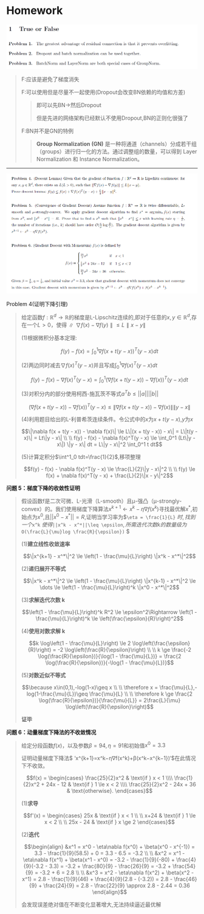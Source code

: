 # Homework

![image-20250801150806874](./assets/image-20250801150806874.png)

>F:应该是避免了梯度消失
>
>F:可以使用但是尽量不一起使用(Dropout会改变BN依赖的均值和方差)
>
>>   即可以先BN->然后Dropout
>>
>>   但是先进的网络架构已经默认不使用Dropout,BN的正则化很强了
>
>F:BN并不是GN的特例
>
>>**Group Normalization (GN)** 是一种将通道（channels）分成若干组（groups）进行归一化的方法。通过调整组的数量，可以得到 Layer Normalization 和 Instance Normalization。

****

![image-20250801153930473](./assets/image-20250801153930473.png)

Problem 4(证明下降引理)

>给定函数$`f:\mathbb{R}^d \rightarrow \mathbb{R}`$的梯度是L-Lipschitz连续的,即对于任意的$`x,y \in \mathbb R^d`$,存在一个$`L>0`$，使得$`∥∇f(x)−∇f(y)∥≤L∥x−y∥`$
>
>(1)根据微积分基本定理:
>
>```math
>f(y) - f(x) = \int_0^1 \nabla f(x + t(y - x))^T (y - x) dt
>```
>
>(2)两边同时减去$`\nabla f(x)^T (y-x)`$并且写成$`\int^1_0 \nabla f(x)^T(y-x)dt`$
>
>```math
>f(y) - f(x) - \nabla f(x)^T(y - x) = \int_0^1 (\nabla f(x + t(y - x)) - \nabla f(x))^T (y - x) dt
>```
>
>(3)对积分内的部分使用柯西-施瓦茨不等式$`a^Tb≤||a||||b||`$
>
>```math
>(\nabla f(x + t(y - x)) - \nabla f(x))^T (y - x) \le \|\nabla f(x + t(y - x)) - \nabla f(x)\| \|y - x\|
>```
>
>(4)利用题目给出的L-利普希茨连续条件。令公式中的$`x`$为$`x+t(y−x)`$,$`y`$为$`x`$
>
>```math
>\|\nabla f(x + t(y - x)) - \nabla f(x)\| \le L\|(x + t(y - x)) - x\| = L\|t(y - x)\| = Lt\|y - x\|
>\\ \\
>f(y) - f(x) - \nabla f(x)^T(y - x) \le \int_0^1 (Lt\|y - x\|) \|y - x\| dt = L\|y - x\|^2 \int_0^1 t dt
>```
>
>(5)计算定积分$`\int^1_0 tdt=\frac{1}{2}`$,移项整理
>
>```math
>f(y) - f(x) - \nabla f(x)^T(y - x) \le \frac{L}{2}\|y - x\|^2
>\\ \\
>f(y) \le f(x) + \nabla f(x)^T(y - x) + \frac{L}{2}\|x - y\|^2
>```

**问题 5：梯度下降的收敛性证明**

>假设函数f是二次可微、L-光滑（L-smooth）且μ-强凸（μ-strongly-convex）的。我们使用梯度下降算法$`x^{k+1}←x^k−η∇f(x^k)`$寻找最优解$`x^*`$,初始点为$`x^0`$,且$`||x^0 - x^*|| = R`$,证明当学习率为$`\eta = \frac{1}{L}` $时,找到一个$`x^k` $使得$`||x^k - x^*||\leq \epsilon`$,所需迭代次数k的数量级为$`O(\frac{L}{\mu}log \frac{R}{\epsilon})` $
>
>(1)**建立线性收敛速率**
>
>```math
>\|x^{k+1} - x^*\|^2 \le \left(1 - \frac{\mu}{L}\right) \|x^k - x^*\|^2
>```
>
>(2)**递归展开不等式**
>
>```math
>\|x^k - x^*\|^2 \le \left(1 - \frac{\mu}{L}\right) \|x^{k-1} - x^*\|^2 \le \dots \le \left(1 - \frac{\mu}{L}\right)^k \|x^0 - x^*\|^2
>```
>
>(3)**求解迭代次数 k**
>
>```math
>\left(1 - \frac{\mu}{L}\right)^k R^2 \le \epsilon^2\Rightarrow \left(1 - \frac{\mu}{L}\right)^k \le \left(\frac{\epsilon}{R}\right)^2
>```
>
>(4)**使用对数求解 k**
>
>```math
>k \log\left(1 - \frac{\mu}{L}\right) \le 2 \log\left(\frac{\epsilon}{R}\right) = -2 \log\left(\frac{R}{\epsilon}\right)
>\\ \\
>k \ge \frac{-2 \log(\frac{R}{\epsilon})}{\log(1 - \frac{\mu}{L})} = \frac{2 \log(\frac{R}{\epsilon})}{-\log(1 - \frac{\mu}{L})}
>```
>
>(5)**对数近似不等式**
>
>```math
>\because x\in(0,1),-log(1-x)\geq x
>\\ \\
>\therefore x = \frac{\mu}{L},-log(1-\frac{\mu}{L})\geq \frac{\mu}{L}
>\\ \\
>\therefore k \ge \frac{2 \log(\frac{R}{\epsilon})}{\frac{\mu}{L}} = 2\frac{L}{\mu} \log\left(\frac{R}{\epsilon}\right)
>```
>
>**证毕**

**问题 6：动量梯度下降法的不收敛情况**

>给定分段函数$`f(x)`$，以及参数$`β=94,\eta = 91`$和初始值$`x^0=3.3`$
>
>证明动量梯度下降法$ ‘x^{k+1}=x^k−η∇f(x^k)+β(x^k−x^{k−1})‘$在此情况下不收敛。
>
>```math
>f(x) = \begin{cases} 
>\frac{25}{2}x^2 & \text{if } x < 1 \\\\
>\frac{1}{2}x^2 + 24x - 12 & \text{if } 1 \le x < 2 \\\\
>\frac{25}{2}x^2 - 24x + 36 & \text{otherwise}.
>\end{cases}
>```
>
>(1)**求导**
>
>```math
>f'(x) = \begin{cases} 
>25x & \text{if } x < 1 \\ \\ 
>x+24 & \text{if } 1 \le x < 2 \\ \\
>25x - 24 & \text{if } x \ge 2 
>\end{cases}
>```
>
>(2)**迭代**
>
>```math
>\begin{align}
>&x^1 = x^0 - \eta\nabla f(x^0) + \beta(x^0 - x^{-1}) = 3.3 - \frac{1}{9}(58.5) + 0 = 3.3 - 6.5 = -3.2
>\\ \\
>&x^2 = x^1 - \eta\nabla f(x^1) + \beta(x^1 - x^0) = -3.2 - \frac{1}{9}(-80) + \frac{4}{9}(-3.2 - 3.3) = -3.2 + \frac{80}{9} - \frac{26}{9} = -3.2 + \frac{54}{9} = -3.2 + 6 = 2.8
>\\ \\
>&x^3 = x^2 - \eta\nabla f(x^2) + \beta(x^2 - x^1) = 2.8 - \frac{1}{9}(46) + \frac{4}{9}(2.8 - (-3.2)) = 2.8 - \frac{46}{9} + \frac{24}{9} = 2.8 - \frac{22}{9} \approx 2.8 - 2.44 = 0.36
>\end{align}
>```
>
>会发现误差绝对值在不断变化显著增大,无法持续逼近最优解
